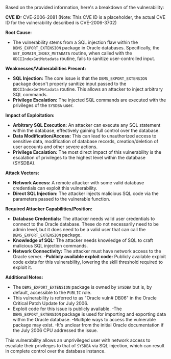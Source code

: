 Based on the provided information, here's a breakdown of the vulnerability:

**CVE ID:** CVE-2006-2081 (Note: This CVE ID is a placeholder, the actual CVE ID for the vulnerability described is CVE-2006-3702)

**Root Cause:**
- The vulnerability stems from a SQL injection flaw within the `DBMS_EXPORT_EXTENSION` package in Oracle databases. Specifically, the `GET_DOMAIN_INDEX_METADATA` routine, when called with the `ODCIIndexGetMetadata` routine, fails to sanitize user-controlled input.

**Weaknesses/Vulnerabilities Present:**
- **SQL Injection:** The core issue is that the `DBMS_EXPORT_EXTENSION` package doesn't properly sanitize input passed to the `ODCIIndexGetMetadata` routine. This allows an attacker to inject arbitrary SQL commands.
- **Privilege Escalation:**  The injected SQL commands are executed with the privileges of the `SYSDBA` user.

**Impact of Exploitation:**
- **Arbitrary SQL Execution:** An attacker can execute any SQL statement within the database, effectively gaining full control over the database.
- **Data Modification/Access:** This can lead to unauthorized access to sensitive data, modification of database records, creation/deletion of user accounts and other severe actions.
- **Privilege Escalation:** The most direct impact of this vulnerability is the escalation of privileges to the highest level within the database (SYSDBA).

**Attack Vectors:**
- **Network Access:** A remote attacker with some valid database credentials can exploit this vulnerability.
- **Direct SQL Injection:** The attacker injects malicious SQL code via the parameters passed to the vulnerable function.

**Required Attacker Capabilities/Position:**
- **Database Credentials:** The attacker needs valid user credentials to connect to the Oracle database. These do not necessarily need to be admin level, but it does need to be a valid user that can call the `DBMS_EXPORT_EXTENSION` package.
- **Knowledge of SQL:** The attacker needs knowledge of SQL to craft malicious SQL injection commands.
- **Network Connectivity:** The attacker must have network access to the Oracle server.
-**Publicly available exploit code:** Publicly available exploit code exists for this vulnerability, lowering the skill threshold required to exploit it.

**Additional Notes:**
- The `DBMS_EXPORT_EXTENSION` package is owned by `SYSDBA` but is, by default, accessible to the `PUBLIC` role.
- This vulnerability is referred to as "Oracle vuln# DB06" in the Oracle Critical Patch Update for July 2006.
- Exploit code for this issue is publicly available.
-The `DBMS_EXPORT_EXTENSION` package is used for importing and exporting data within the Oracle database.
-Multiple ways to access the vulnerable package may exist.
-It's unclear from the initial Oracle documentation if the July 2006 CPU addressed the issue.

This vulnerability allows an unprivileged user with network access to escalate their privileges to that of `SYSDBA` via SQL injection, which can result in complete control over the database instance.